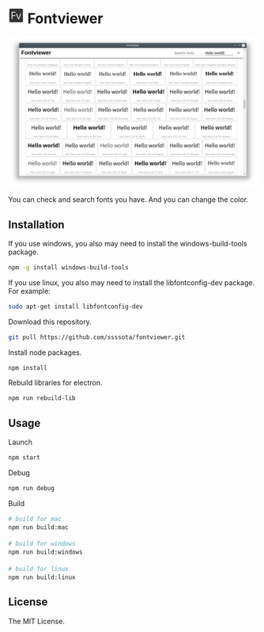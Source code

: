 # ![Fontviewer](./src/icon32.png) Fontviewer

![Screenshot](./Screenshot.png)

You can check and search fonts you have.
And you can change the color.

## Installation

If you use windows, you also may need to install the windows-build-tools package.

```sh
npm -g install windows-build-tools
```

If you use linux, you also may need to install the libfontconfig-dev package.
For example:

```sh
sudo apt-get install libfontconfig-dev
```

Download this repository.

```sh
git pull https://github.com/ssssota/fontviewer.git
```

Install node packages.

```sh
npm install
```

Rebuild libraries for electron.

```sh
npm run rebuild-lib
```

## Usage

Launch

```sh
npm start
```

Debug

```sh
npm run debug
```

Build

```sh
# build for mac
npm run build:mac

# build for windows
npm run build:windows

# build for linux
npm run build:linux
```

## License

The MIT License.